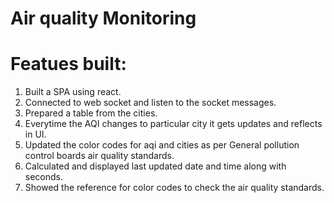 # Air quality Monitoring 

# Featues built:

1. Built a SPA using react.
2. Connected to web socket and listen to the socket messages.
3. Prepared a table from the cities.
4. Everytime the AQI changes to particular city it gets updates and reflects in UI.
5. Updated the color codes for aqi and cities as per General pollution control boards air      quality standards.
6. Calculated and displayed last updated date and time along with seconds.
7. Showed the reference for color codes to check the air quality standards.